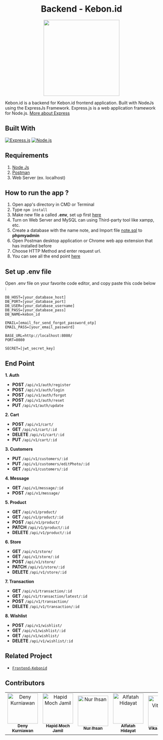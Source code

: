 <h1 align="center">Backend - Kebon.id</h1>
<p align="center">
  <img width="250" src="https://raw.githubusercontent.com/AdmiralYuuShi/Frontend-Kebonid/master/src/assets/logo_transparent.png"/>
</p>


Kebon.id is a backend for Kebon.id frontend application. Built with NodeJs using the ExpressJs Framework.
Express.js is a web application framework for Node.js. [More about Express](https://en.wikipedia.org/wiki/Express.js)
## Built With
[![Express.js](https://img.shields.io/badge/Express.js-4.x-orange.svg?style=rounded-square)](https://expressjs.com/en/starter/installing.html)
[![Node.js](https://img.shields.io/badge/Node.js-v.10.16-green.svg?style=rounded-square)](https://nodejs.org/)

## Requirements
1. <a href="https://nodejs.org/en/download/">Node Js</a>
2. <a href="https://www.getpostman.com/">Postman</a>
3. Web Server (ex. localhost)

## How to run the app ?
1. Open app's directory in CMD or Terminal
2. Type `npm install`
3. Make new file a called **.env**, set up first [here](#set-up-env-file)
4. Turn on Web Server and MySQL can using Third-party tool like xampp, etc.
5. Create a database with the name note, and Import file [note.sql](note.sql) to **phpmyadmin**
6. Open Postman desktop application or Chrome web app extension that has installed before
7. Choose HTTP Method and enter request url.
8. You can see all the end point [here](#end-point)

## Set up .env file
Open .env file on your favorite code editor, and copy paste this code below :
```
DB_HOST=[your_database_host]
DB_PORT=[your_database_port]
DB_USER=[your_database_username]
DB_PASS=[your_database_pass]
DB_NAME=kebon_id

EMAIL=[email_for_send_forgot_password_otp]
EMAIL_PASS=[your_email_password]

BASE_URL=http://localhost:8080/
PORT=8080

SECRET=[jwt_secret_key]
```

## End Point

**1. Auth**
  * **POST** `/api/v1/auth/register`
  * **POST** `/api/v1/auth/login`
  * **POST** `/api/v1/auth/forgot`
  * **POST** `/api/v1/auth/reset`
  * **PUT**  `/api/v1/auth/update`


**2. Cart**
  * **POST** `/api/v1/cart/`
  * **GET** `/api/v1/cart/:id`
  * **DELETE** `/api/v1/cart/:id`
  * **PUT** `/api/v1/cart/:id`

**3. Customers**
  * **PUT** `/api/v1/customers/:id`
  * **PUT** `/api/v1/customers/editPhoto/:id`
  * **GET** `/api/v1/customers/:id`

**4. Message**
  * **GET** `/api/v1/message/:id`
  * **POST** `/api/v1/message/`

**5. Product**
  * **GET** `/api/v1/product/`
  * **GET** `/api/v1/product/:id`
  * **POST** `/api/v1/product/`
  * **PATCH** `/api/v1/product/:id`
  * **DELETE** `/api/v1/product/:id`

**6. Store**
  * **GET** `/api/v1/store/`
  * **GET** `/api/v1/store/:id`
  * **POST** `/api/v1/store/`
  * **PATCH** `/api/v1/store/:id`
  * **DELETE** `/api/v1/store/:id`

**7. Transaction**
  * **GET** `/api/v1/transaction/:id`
  * **GET** `/api/v1/transaction/latest/:id`
  * **POST** `/api/v1/transaction/`
  * **DELETE** `/api/v1/transaction/:id`

**8. Wishlist**
  * **POST** `/api/v1/wishlist/`
  * **GET** `/api/v1/wishlist/:id`
  * **GET** `/api/v1/wishlist/`
  * **DELETE** `/api/v1/wishlist/:id`


## Related Project

- [`Frontend-Kebonid`](https://github.com/AdmiralYuuShi/Frontend-Kebonid)

## Contributors

<center>
  <table>
    <tr>
      <td align="center">
        <a href="https://github.com/kurniawandenyy">
          <img width="100" src="https://avatars1.githubusercontent.com/u/48039021?s=460&v=4" alt="Deny Kurniawan"><br/>
          <sub><b>Deny Kurniawan</b></sub>
        </a>
      </td>
      <td align="center">
        <a href="https://github.com/AdmiralYuuShi">
          <img width="100" src="https://avatars0.githubusercontent.com/u/47265524?s=460&v=4" alt="Hapid Moch Jamil"><br/>
          <sub><b>Hapid Moch Jamil</b></sub>
        </a>
      </td>
      <td align="center">
        <a href="https://github.com/ihsan2">
          <img width="100" src="https://avatars1.githubusercontent.com/u/39041267?s=460&v=4" alt="Nur Ihsan"><br/>
          <sub><b>Nur Ihsan</b></sub>
        </a>
      </td>
      <td align="center">
        <a href="https://github.com/alfatahh54">
          <img width="100" src="https://avatars2.githubusercontent.com/u/55615664?s=460&v=4" alt="Alfatah Hidayat"><br/>
          <sub><b>Alfatah Hidayat</b></sub>
        </a>
      </td>
      <td align="center">
        <a href="https://github.com/VikaVP">
          <img width="100" src="https://avatars3.githubusercontent.com/u/52590370?s=460&v=4" alt="Vika Vitaloka P"><br/>
          <sub><b>Vika Vitaloka P</b></sub>
        </a>
      </td>
    </tr>
  </table>
</center>




